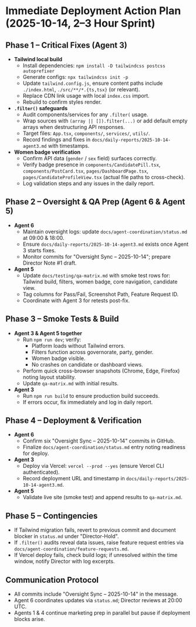 # Immediate Deployment Action Plan (2025-10-14, 2–3 Hour Sprint)

## Phase 1 – Critical Fixes (Agent 3)
- **Tailwind local build**
  - Install dependencies: `npm install -D tailwindcss postcss autoprefixer`
  - Generate configs: `npx tailwindcss init -p`
  - Update `tailwind.config.js`, ensure content paths include `./index.html`, `./src/**/*.{ts,tsx}` (or relevant).
  - Replace CDN link usage with local `index.css` import.
  - Rebuild to confirm styles render.
- **`.filter()` safeguards**
  - Audit components/services for any `.filter(` usage.
  - Wrap sources with `(array || []).filter(...)` or add default empty arrays when destructuring API responses.
  - Target files: `App.tsx`, `components/`, `services/`, `utils/`.
  - Record findings and fixes in `docs/daily-reports/2025-10-14-agent3.md` with timestamps.
- **Women badge verification**
  - Confirm API data (`gender` / `sex` field) surfaces correctly.
  - Verify badge presence in `components/CandidatePill.tsx`, `components/PostCard.tsx`, `pages/DashboardPage.tsx`, `pages/CandidateProfileView.tsx` (actual file paths to cross-check).
  - Log validation steps and any issues in the daily report.

## Phase 2 – Oversight & QA Prep (Agent 6 & Agent 5)
- **Agent 6**
  - Maintain oversight logs: update `docs/agent-coordination/status.md` at 09:00 & 18:00.
  - Ensure `docs/daily-reports/2025-10-14-agent3.md` exists once Agent 3 starts fixes.
  - Monitor commits for "Oversight Sync – 2025-10-14"; prepare Director Note #1 draft.
- **Agent 5**
  - Update `docs/testing/qa-matrix.md` with smoke test rows for: Tailwind build, filters, women badge, core navigation, candidate view.
  - Tag columns for Pass/Fail, Screenshot Path, Feature Request ID.
  - Coordinate with Agent 3 for retests post-fix.

## Phase 3 – Smoke Tests & Build
- **Agent 3 & Agent 5 together**
  - Run `npm run dev`; verify:
    - Platform loads without Tailwind errors.
    - Filters function across governorate, party, gender.
    - Women badge visible.
    - No crashes on candidate or dashboard views.
  - Perform quick cross-browser snapshots (Chrome, Edge, Firefox) noting layout stability.
  - Update `qa-matrix.md` with initial results.
- **Agent 3**
  - Run `npm run build` to ensure production build succeeds.
  - If errors occur, fix immediately and log in daily report.

## Phase 4 – Deployment & Verification
- **Agent 6**
  - Confirm six "Oversight Sync – 2025-10-14" commits in GitHub.
  - Finalize `docs/agent-coordination/status.md` entry noting readiness for deploy.
- **Agent 3**
  - Deploy via Vercel: `vercel --prod --yes` (ensure Vercel CLI authenticated).
  - Record deployment URL and timestamp in `docs/daily-reports/2025-10-14-agent3.md`.
- **Agent 5**
  - Validate live site (smoke test) and append results to `qa-matrix.md`.

## Phase 5 – Contingencies
- If Tailwind migration fails, revert to previous commit and document blocker in `status.md` under "Director-Hold".
- If `.filter()` audits reveal data issues, raise feature request entries via `docs/agent-coordination/feature-requests.md`.
- If Vercel deploy fails, check build logs; if unresolved within the time window, notify Director with log excerpts.

## Communication Protocol
- All commits include "Oversight Sync – 2025-10-14" in the message.
- Agent 6 coordinates updates via `status.md`; Director reviews at 20:00 UTC.
- Agents 1 & 4 continue marketing prep in parallel but pause if deployment blocks arise.

